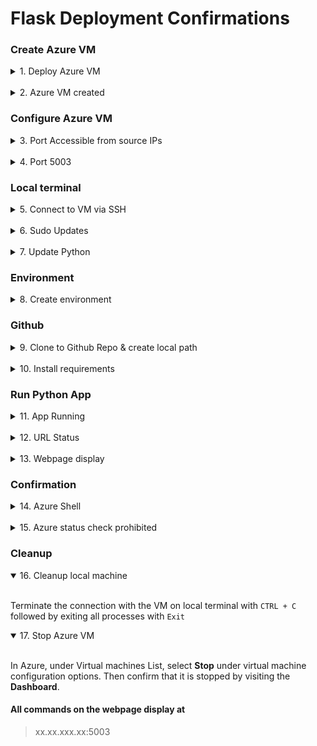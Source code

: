 # Flask Deployment Confirmations

### Create Azure VM

<details>
  <summary>1. Deploy Azure VM</summary>  
 
<br />

 ![Azure VM deploying](flask_images/0.1_flask1.png)

<br />
</details>

<br />

 <details>
  <summary>2. Azure VM created</summary>  
 
<br />

 ![Azure VM created](flask_images/0.2_AzureVMcreated.png)

<br />
</details>

### Configure Azure VM

<details>
  <summary>3. Port Accessible from source IPs</summary>  

<br />

 ![Portt 22 accessible from source IPs](flask_images/0.3_Azure_port_accessible.png)

</details>
<br />

<details>
  <summary>4. Port 5003</summary>  

<br />

 ![Port 5003 created](flask_images/1Azure5003portcreated.png)

</details>

### Local terminal

<details>
  <summary>5. Connect to VM via SSH</summary>  

<br />

![Connect to VM via SSH](flask_images/2connected2VM.png)

</details>
<br />

<details>
  <summary>6. Sudo Updates</summary>  

<br />

![Sudo Updates](flask_images/3updatesuccessful.png)

</details>
<br />

<details>
  <summary>7. Update Python</summary>  

<br />

![Update Python](flask_images/4updatepython.png)

</details>

### Environment

<details>
  <summary>8. Create environment</summary>  

<br />

![Create environment](flask_images/5pythonenvironmentset.png)

</details>

### Github

<details>
  <summary>9. Clone to Github Repo & create local path </summary>  

<br />

![Clone to Github Repo](flask_images/6gitclone.png)

</details>

<br />

<details>
  <summary>10. Install requirements </summary>  

<br />

![Install requirements](flask_images/7installflask.png)

</details>

### Run Python App

<details>
  <summary>11. App Running </summary>  
<br />

![App Running](flask_images/8apprunning.png)

</details>
<br />

<details>
  <summary>12. URL Status </summary>  
<br />

![URL Status](flask_images/10urlstatuscodes.png)

</details>

<br />

<details>
  <summary>13. Webpage display </summary>  
<br />

![Webpage display](flask_images/9webpageconfirmationonport500.png)

</details>

### Confirmation

<details>
  <summary>14. Azure Shell</summary>  

<br />

![Connected to Azure shell](flask_images/10.1connectedtoazureshell.png)

</details>

<br />

<details>
  <summary>15. Azure status check prohibited</summary>  

<br />

![Access denied](flask_images/11azureshell_forbiddenaction.png)

</details>

### Cleanup

<details open>
  <summary>16. Cleanup local machine </summary>  

<br />

Terminate the connection with the VM on local terminal with `CTRL + C` followed by exiting all processes with `Exit`

</details>

<details open>
  <summary>17. Stop Azure VM </summary>  

<br />

In Azure, under Virtual machines List, select **Stop** under virtual machine configuration options. Then confirm that it is stopped by visiting the **Dashboard**.

</details>

#### All commands on the webpage display at 

> xx.xx.xxx.xx:5003